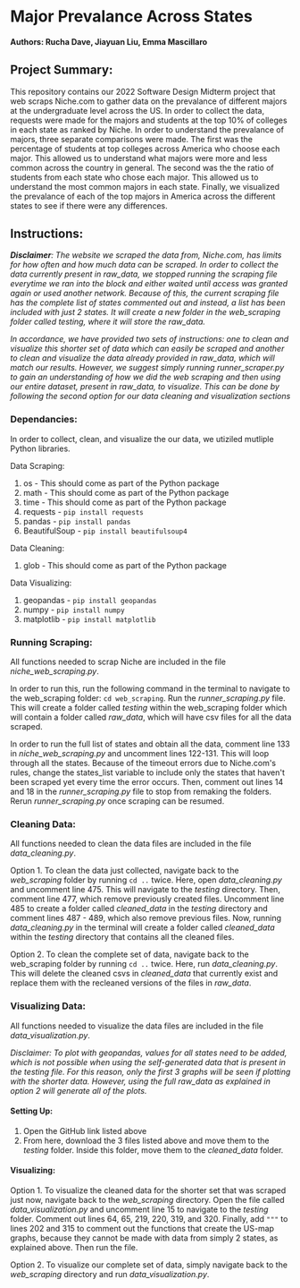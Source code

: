 # Major Prevalance Across States
#### Authors: Rucha Dave, Jiayuan Liu, Emma Mascillaro

## **Project Summary**:
This repository contains our 2022 Software Design Midterm project that web scraps Niche.com to gather data on the prevalance of different majors at the undergraduate level across the US. In order to collect the data, requests were made for the majors and students at the top 10% of colleges in each state as ranked by Niche. In order to understand the prevalance of majors, three separate comparisons were made. The first was the percentage of students at top colleges across America who choose each major. This allowed us to understand what majors were more and less common across the country in general. The second was the the ratio of students from each state who chose each major. This allowed us to understand the most common majors in each state. Finally, we visualized the prevalance of each of the top majors in America across the different states to see if there were any differences.

## **Instructions:**
***Disclaimer**: The website we scraped the data from, Niche.com, has limits for how often and how much data can be scraped. In order to collect the data currently present in raw_data, we stopped running the scraping file everytime we ran into the block and either waited until access was granted again or used another network. Because of this, the current scraping file has the complete list of states commented out and instead, a list has been included with just 2 states. It will create a new folder in the web_scraping folder called testing, where it will store the raw_data.*

*In accordance, we have provided two sets of instructions: one to clean and visualize this shorter set of data which can easily be scraped and another to clean and visualize the data already provided in raw_data, which will match our results. However, we suggest simply running runner_scraper.py to gain an understanding of how we did the web scraping and then using our entire dataset, present in raw_data, to visualize. This can be done by following the second option for our data cleaning and visualization sections*
### **Dependancies:**

In order to collect, clean, and visualize the our data, we utiziled mutliple Python libraries. 

Data Scraping:
1. os - This should come as part of the Python package
2. math - This should come as part of the Python package
3. time - This should come as part of the Python package
4. requests - `pip install requests`
5. pandas - `pip install pandas`
6. BeautifulSoup - `pip install beautifulsoup4`

Data Cleaning:
1. glob - This should come as part of the Python package

Data Visualizing: 
1. geopandas - `pip install geopandas`
2. numpy - `pip install numpy`
3. matplotlib - `pip install matplotlib`

### **Running Scraping:**
All functions needed to scrap Niche are included in the file *niche_web_scraping.py*. 

In order to run this, run the following command in the terminal to navigate to the web_scraping folder: `cd web_scraping`. Run the *runner_scraping.py* file. This will create a folder called *testing* within the web_scraping folder which will contain a folder called *raw_data*, which will have csv files for all the data scraped. 

In order to run the full list of states and obtain all the data, comment line 133 in *niche_web_scraping.py* and uncomment lines 122-131. This will loop through all the states. Because of the timeout errors due to Niche.com's rules, change the states_list variable to include only the states that haven't been scraped yet every time the error occurs. Then, comment out lines 14 and 18 in the *runner_scraping.py* file to stop from remaking the folders. Rerun *runner_scraping.py* once scraping can be resumed.

### **Cleaning Data:**
All functions needed to clean the data files are included in the file *data_cleaning.py*. 

Option 1. To clean the data just collected, navigate back to the *web_scraping* folder by running `cd ..` twice. Here, open *data_cleaning.py* and uncomment line 475. This will navigate to the *testing* directory. Then, comment line 477, which remove previously created files. Uncomment line 485 to create a folder called *cleaned_data* in the *testing* directory and comment lines 487 - 489, which also remove previous files. Now, running *data_cleaning.py* in the terminal will create a folder called *cleaned_data* within the *testing* directory that contains all the cleaned files.

Option 2. To clean the complete set of data, navigate back to the web_scraping folder by running `cd ..` twice. Here, run *data_cleaning.py*. This will delete the cleaned csvs in *cleaned_data* that currently exist and replace them with the recleaned versions of the files in *raw_data*. 

### **Visualizing Data:**
All functions needed to visualize the data files are included in the file *data_visualization.py*.

*Disclaimer: To plot with geopandas, values for all states need to be added, which is not possible when using the self-generated data that is present in the testing file. For this reason, only the first 3 graphs will be seen if plotting with the shorter data. However, using the full raw_data as explained in option 2 will generate all of the plots.*

#### **Setting Up:**
1. Open the GitHub link listed above
2. From here, download the 3 files listed above and move them to the *testing* folder. Inside this folder, move them to the *cleaned_data* folder.

#### **Visualizing:**
Option 1. To visualize the cleaned data for the shorter set that was scraped just now, navigate back to the *web_scraping* directory. Open the file called *data_visualization.py* and uncomment line 15 to navigate to the *testing* folder. Comment out lines 64, 65, 219, 220, 319, and 320. Finally, add `"""` to lines 202 and 315 to comment out the functions that create the US-map graphs, because they cannot be made with data from simply 2 states, as explained above. Then run the file.

Option 2. To visualize our complete set of data, simply navigate back to the *web_scraping* directory and run *data_visualization.py*.
